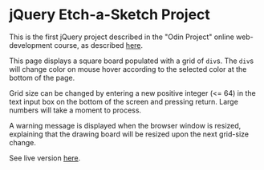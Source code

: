 # jQuery Etch-a-Sketch Project

This is the first jQuery project described in the "Odin Project" online web-development course, 
as described [here](http://www.theodinproject.com/courses/web-development-101/lessons/javascript-and-jquery).

This page displays a square board populated with a grid of `div`s. The `div`s will 
change color on mouse hover according to the selected color at the bottom of the page.

Grid size can be changed by entering a new positive integer (<= 64) in the text input box 
on the bottom of the screen and pressing return. Large numbers will take a moment to process.

A warning message is displayed when the browser window is resized, explaining that the drawing board will
be resized upon the next grid-size change.

See live version [here](https://ericaddison.github.io/odin/web101/jQueryProject1/).

